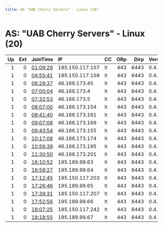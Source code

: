 ```yaml
---
title: AS "UAB Cherry Servers" - Linux (20)
---
```


# AS: "UAB Cherry Servers" - Linux (20)

|   Up |   Ext | JoinTime                                                                                            | IP              | CC   |   ORp |   Dirp | Version   | Contact   | Nickname   |   eFamMembers |
|-----:|------:|:----------------------------------------------------------------------------------------------------|:----------------|:-----|------:|-------:|:----------|:----------|:-----------|--------------:|
|    1 |     0 | [01:09:29](https://metrics.torproject.org/rs.html#details/06E93D74423FE856DE1EE6478F93BF2860BA6D2D) | 185.150.117.107 | lt   |   443 |   8443 | 0.4.3.6   | None      | Unnamed    |             1 |
|    1 |     0 | [04:55:41](https://metrics.torproject.org/rs.html#details/8F0269C31A202EE74F45948008B9B6AC1F511F09) | 185.150.117.108 | lt   |   443 |   8443 | 0.4.3.6   | None      | Unnamed    |             1 |
|    1 |     0 | [06:29:37](https://metrics.torproject.org/rs.html#details/C7273E54DC970FD18543F521DA883C823BE4AF01) | 46.166.173.45   | lt   |   443 |   8443 | 0.4.3.6   | None      | Unnamed    |             1 |
|    1 |     0 | [07:00:04](https://metrics.torproject.org/rs.html#details/DE5DB7401ACCF00A66E9BDFF76E4CA4A85CA2F95) | 46.166.173.4    | lt   |   443 |   8443 | 0.4.3.6   | None      | Unnamed    |             1 |
|    1 |     0 | [07:32:53](https://metrics.torproject.org/rs.html#details/17CDC54BBDBDED0574C04FEE37C4030455C2F28E) | 46.166.173.5    | lt   |   443 |   8443 | 0.4.3.6   | None      | Unnamed    |             1 |
|    1 |     0 | [08:07:00](https://metrics.torproject.org/rs.html#details/0DB061CA620A1B9AD80983D911A419D4A6747625) | 46.166.173.154  | lt   |   443 |   8443 | 0.4.3.6   | None      | Unnamed    |             1 |
|    1 |     0 | [08:41:40](https://metrics.torproject.org/rs.html#details/96560F12D1FD54131C59A2352829C2750E5EB796) | 46.166.173.161  | lt   |   443 |   8443 | 0.4.3.6   | None      | Unnamed    |             1 |
|    1 |     0 | [09:07:08](https://metrics.torproject.org/rs.html#details/554CE9DE4480AC2F11825BEE0CD543CC14FE9C43) | 46.166.173.169  | lt   |   443 |   8443 | 0.4.3.6   | None      | Unnamed    |             1 |
|    1 |     0 | [09:43:54](https://metrics.torproject.org/rs.html#details/2CC941573AE68528BE731B758BCABBE0CE62F231) | 46.166.173.155  | lt   |   443 |   8443 | 0.4.3.6   | None      | Unnamed    |             1 |
|    1 |     0 | [10:17:08](https://metrics.torproject.org/rs.html#details/1EC884DC535E29D485684CD93D612F9F61C9EF71) | 46.166.173.174  | lt   |   443 |   8443 | 0.4.3.6   | None      | Unnamed    |             1 |
|    1 |     0 | [10:56:39](https://metrics.torproject.org/rs.html#details/A654F0B20F8FB447B02CB9CAD91AC04DB784D5E0) | 46.166.173.195  | lt   |   443 |   8443 | 0.4.3.6   | None      | Unnamed    |             1 |
|    1 |     0 | [11:30:50](https://metrics.torproject.org/rs.html#details/BC0AAAB8C872FE46C9A224EFDE1E0B3A5C42AAF2) | 46.166.173.201  | lt   |   443 |   8443 | 0.4.3.6   | None      | Unnamed    |             1 |
|    1 |     0 | [16:10:52](https://metrics.torproject.org/rs.html#details/BCDB525EBCD201761F728BA2BFE48AAA0E84D188) | 195.189.99.63   | lt   |   443 |   8443 | 0.4.3.6   | None      | Unnamed    |             1 |
|    1 |     0 | [16:58:27](https://metrics.torproject.org/rs.html#details/759E25B0E3C6DB1928417481F5FCCFE82C1C4570) | 195.189.99.64   | lt   |   443 |   8443 | 0.4.3.6   | None      | Unnamed    |             1 |
|    1 |     0 | [17:12:45](https://metrics.torproject.org/rs.html#details/693D9770394B048E844753F139D863D08E6BA1DF) | 185.150.117.203 | lt   |   443 |   8443 | 0.4.3.6   | None      | Unnamed    |             1 |
|    1 |     0 | [17:26:46](https://metrics.torproject.org/rs.html#details/3337D5168C034C79665BE1A9575168A59BED9BCD) | 195.189.99.65   | lt   |   443 |   8443 | 0.4.3.6   | None      | Unnamed    |             1 |
|    1 |     0 | [17:39:31](https://metrics.torproject.org/rs.html#details/DEDFC683E2C4C5EC567203CCCAF47EF7B712648C) | 185.150.117.207 | lt   |   443 |   8443 | 0.4.3.6   | None      | Unnamed    |             1 |
|    1 |     0 | [17:52:56](https://metrics.torproject.org/rs.html#details/335037A5AAAE9FEF4A7A00AE5F68064971F1710D) | 195.189.99.66   | lt   |   443 |   8443 | 0.4.3.6   | None      | Unnamed    |             1 |
|    1 |     0 | [18:07:25](https://metrics.torproject.org/rs.html#details/5642A4BDFF81F2A37A44A20E5A600BC5C12A9138) | 185.150.117.242 | lt   |   443 |   8443 | 0.4.3.6   | None      | Unnamed    |             1 |
|    1 |     0 | [18:18:55](https://metrics.torproject.org/rs.html#details/F5FF69763918E7107AFD712F49E16BCECAF550AC) | 195.189.99.67   | lt   |   443 |   8443 | 0.4.3.6   | None      | Unnamed    |             1 |
